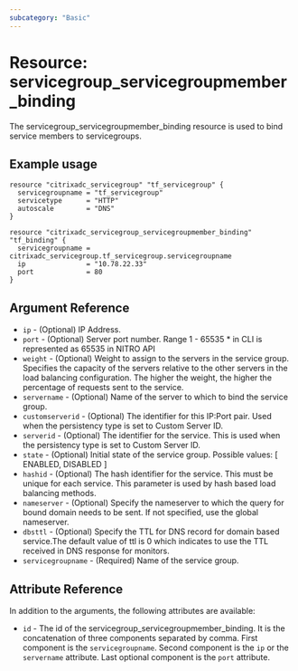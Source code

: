 ```yaml
---
subcategory: "Basic"
---
```


# Resource: servicegroup\_servicegroupmember\_binding

The servicegroup\_servicegroupmember\_binding resource is used to bind service members to servicegroups.


## Example usage

```hcl
resource "citrixadc_servicegroup" "tf_servicegroup" {
  servicegroupname = "tf_servicegroup"
  servicetype      = "HTTP"
  autoscale        = "DNS"
}

resource "citrixadc_servicegroup_servicegroupmember_binding" "tf_binding" {
  servicegroupname = citrixadc_servicegroup.tf_servicegroup.servicegroupname
  ip               = "10.78.22.33"
  port             = 80
}
```


## Argument Reference

* `ip` - (Optional) IP Address.
* `port` - (Optional) Server port number. Range 1 - 65535 * in CLI is represented as 65535 in NITRO API
* `weight` - (Optional) Weight to assign to the servers in the service group. Specifies the capacity of the servers relative to the other servers in the load balancing configuration. The higher the weight, the higher the percentage of requests sent to the service.
* `servername` - (Optional) Name of the server to which to bind the service group.
* `customserverid` - (Optional) The identifier for this IP:Port pair. Used when the persistency type is set to Custom Server ID.
* `serverid` - (Optional) The  identifier for the service. This is used when the persistency type is set to Custom Server ID.
* `state` - (Optional) Initial state of the service group. Possible values: [ ENABLED, DISABLED ]
* `hashid` - (Optional) The hash identifier for the service. This must be unique for each service. This parameter is used by hash based load balancing methods.
* `nameserver` - (Optional) Specify the nameserver to which the query for bound domain needs to be sent. If not specified, use the global nameserver.
* `dbsttl` - (Optional) Specify the TTL for DNS record for domain based service.The default value of ttl is 0 which indicates to use the TTL received in DNS response for monitors.
* `servicegroupname` - (Required) Name of the service group.


## Attribute Reference

In addition to the arguments, the following attributes are available:

* `id` - The id of the servicegroup\_servicegroupmember\_binding. It is the concatenation of three components separated by comma. First component is the `servicegroupname`. Second component is the `ip` or the `servername` attribute. Last optional component is the `port` attribute.
